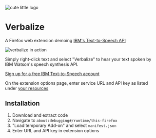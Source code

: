 ![cute little logo](https://i.ibb.co/LNp0xZ4/icon.png)
# Verbalize

A Firefox web extension demoing [IBM's Text-to-Speech API](https://www.ibm.com/cloud/watson-text-to-speech)

![verbalize in action](https://i.ibb.co/2dSZv7M/image.png)

Simply right-click text and select "Verbalize" to hear your text spoken by IBM Watson's speech synthesis API.

[Sign up for a free IBM Text-to-Speech account](https://cloud.ibm.com/catalog/services/text-to-speech)

On the extension options page, enter service URL and API key as listed under [your resources](https://cloud.ibm.com/resources)

## Installation
1. Download and extract code
2. Navigate to `about:debugging#/runtime/this-firefox`
3. "Load temporary Add-on" and select `manifest.json`
4. Enter URL and API key in extension options
